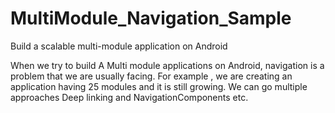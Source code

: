 # MultiModule_Navigation_Sample
Build a scalable multi-module application on Android

When we try to build A Multi module applications on Android, navigation is a problem that we are usually facing. For example , we are creating an application having 25 modules and it is still growing. We can go multiple approaches Deep linking and NavigationComponents etc.

